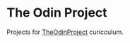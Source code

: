 # The Odin Project
<!-- https://github.com/TheOdinProject/theodinproject/blob/main/app/assets/images/logo.svg?raw=true -->

Projects for [TheOdinProject](https://www.theodinproject.com/) curicculum.


